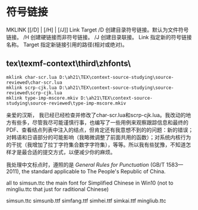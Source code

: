 # 符号链接

MKLINK [[/D] | [/H] | [/J]] Link Target
        /D      创建目录符号链接。默认为文件符号链接。
        /H      创建硬链接而非符号链接。
        /J      创建目录联接。
        Link    指定新的符号链接名称。
        Target  指定新链接引用的路径(相对或绝对)。

## tex\texmf-context\third\zhfonts\


```shell
mklink char-scr.lua D:\ah21\TEX\context-source-studying\source-reviewed\char-scr.lua
mklink scrp-cjk.lua D:\ah21\TEX\context-source-studying\source-reviewed\scrp-cjk.lua
mklink type-imp-mscore.mkiv D:\ah21\TEX\context-source-studying\source-reviewed\type-imp-mscore.mkiv

```

亲爱的汉斯，
我已经已经检查并修改了char-scr.lua和scrp-cjk.lua。我改动的地方有些多，尽管我尽可能谨慎行事，也编写了一些用例来观察跟踪信息和最终的PDF、查看结点列表中注入的结点，但肯定还有我意想不到的的问题：新的错误；对韩语和日语部分的可能影响（我略微调整了前面共用的函数）；对系统内核行为的干扰（我增加了拉丁字符集合数字字符集），等等。所以我有些犹豫，不知道怎样才是最合适的提交方式，以便减少你的麻烦。

我处理中文标点时，遵照的是 *General Rules for Punctuation* (GB/T 1583—2011), the standard applicable to The People's Republic of China.

all to simsun.ttc the main font for Simplified Chinese in Win10 (not to mingliu.ttc that just for raditional Chinese)

simsun.ttc
simsunb.ttf
simfang.ttf
simhei.ttf
simkai.ttf
mingliub.ttc
